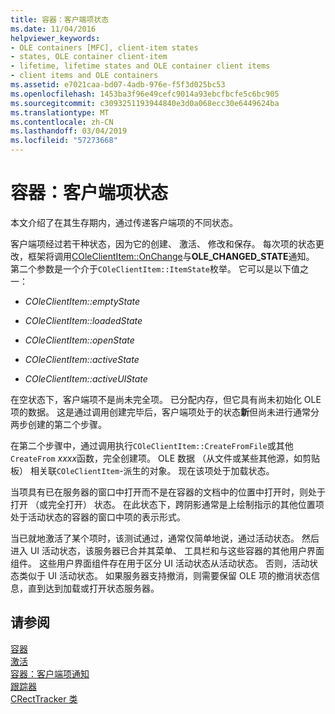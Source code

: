 ```yaml
---
title: 容器：客户端项状态
ms.date: 11/04/2016
helpviewer_keywords:
- OLE containers [MFC], client-item states
- states, OLE container client-item
- lifetime, lifetime states and OLE container client items
- client items and OLE containers
ms.assetid: e7021caa-bd07-4adb-976e-f5f3d025bc53
ms.openlocfilehash: 1453ba3f96e49cefc9014a93ebcfbcfe5c6bc905
ms.sourcegitcommit: c3093251193944840e3d0a068ecc30e6449624ba
ms.translationtype: MT
ms.contentlocale: zh-CN
ms.lasthandoff: 03/04/2019
ms.locfileid: "57273668"
---
```

# <a name="containers-client-item-states"></a>容器：客户端项状态

本文介绍了在其生存期内，通过传递客户端项的不同状态。

客户端项经过若干种状态，因为它的创建、 激活、 修改和保存。 每次项的状态更改，框架将调用[COleClientItem::OnChange](../mfc/reference/coleclientitem-class.md#onchange)与**OLE_CHANGED_STATE**通知。 第二个参数是一个介于`COleClientItem::ItemState`枚举。 它可以是以下值之一：

- *COleClientItem::emptyState*

- *COleClientItem::loadedState*

- *COleClientItem::openState*

- *COleClientItem::activeState*

- *COleClientItem::activeUIState*

在空状态下，客户端项不是尚未完全项。 已分配内存，但它具有尚未初始化 OLE 项的数据。 这是通过调用创建完毕后，客户端项处于的状态**新**但尚未进行通常分两步创建的第二个步骤。

在第二个步骤中，通过调用执行`COleClientItem::CreateFromFile`或其他`CreateFrom` *xxxx*函数，完全创建项。 OLE 数据 （从文件或某些其他源，如剪贴板） 相关联`COleClientItem`-派生的对象。 现在该项处于加载状态。

当项具有已在服务器的窗口中打开而不是在容器的文档中的位置中打开时，则处于打开 （或完全打开） 状态。 在此状态下，跨阴影通常是上绘制指示的其他位置项处于活动状态的容器的窗口中项的表示形式。

当已就地激活了某个项时，该测试通过，通常仅简单地说，通过活动状态。 然后进入 UI 活动状态，该服务器已合并其菜单、 工具栏和与这些容器的其他用户界面组件。 这些用户界面组件存在用于区分 UI 活动状态从活动状态。 否则，活动状态类似于 UI 活动状态。 如果服务器支持撤消，则需要保留 OLE 项的撤消状态信息，直到达到加载或打开状态服务器。

## <a name="see-also"></a>请参阅

[容器](../mfc/containers.md)<br/>
[激活](../mfc/activation-cpp.md)<br/>
[容器：客户端项通知](../mfc/containers-client-item-notifications.md)<br/>
[跟踪器](../mfc/trackers.md)<br/>
[CRectTracker 类](../mfc/reference/crecttracker-class.md)
